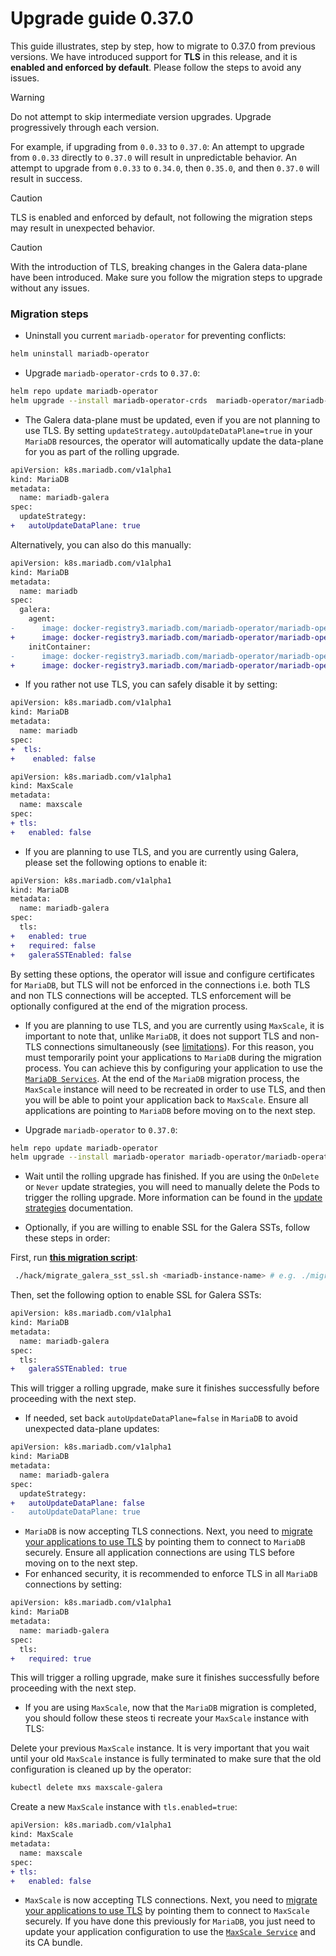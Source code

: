# Upgrade guide 0.37.0

This guide illustrates, step by step, how to migrate to 0.37.0 from previous versions. We have introduced support for __TLS__ in this release, and it is __enabled and enforced by default__. Please follow the steps to avoid any issues.

> [!WARNING]
> Do not attempt to skip intermediate version upgrades. Upgrade progressively through each version.

For example, if upgrading from `0.0.33` to `0.37.0`:
An attempt to upgrade from `0.0.33` directly to `0.37.0` will result in unpredictable behavior.
An attempt to upgrade from `0.0.33` to `0.34.0`, then `0.35.0`, and then `0.37.0` will result in success.


> [!CAUTION]
> TLS is enabled and enforced by default, not following the migration steps may result in unexpected behavior.

> [!CAUTION]
> With the introduction of TLS, breaking changes in the Galera data-plane have been introduced. Make sure you follow the migration steps to upgrade without any issues.


### Migration steps

- Uninstall you current `mariadb-operator` for preventing conflicts:
```bash
helm uninstall mariadb-operator
```

- Upgrade `mariadb-operator-crds` to `0.37.0`:
```bash
helm repo update mariadb-operator
helm upgrade --install mariadb-operator-crds  mariadb-operator/mariadb-operator-crds --version 0.37.0
```

- The Galera data-plane must be updated, even if you are not planning to use TLS. By setting `updateStrategy.autoUpdateDataPlane=true` in your `MariaDB` resources, the operator will automatically update the data-plane for you as part of the rolling upgrade.
```diff
apiVersion: k8s.mariadb.com/v1alpha1
kind: MariaDB
metadata:
  name: mariadb-galera
spec:
  updateStrategy:
+   autoUpdateDataPlane: true
```

Alternatively, you can also do this manually:
```diff
apiVersion: k8s.mariadb.com/v1alpha1
kind: MariaDB
metadata:
  name: mariadb
spec:
  galera:
    agent:
-      image: docker-registry3.mariadb.com/mariadb-operator/mariadb-operator:0.36.0
+      image: docker-registry3.mariadb.com/mariadb-operator/mariadb-operator:0.37.0
    initContainer:
-      image: docker-registry3.mariadb.com/mariadb-operator/mariadb-operator:0.36.0
+      image: docker-registry3.mariadb.com/mariadb-operator/mariadb-operator:0.37.0
```

- If you rather not use TLS, you can safely disable it by setting:
```diff
apiVersion: k8s.mariadb.com/v1alpha1
kind: MariaDB
metadata:
  name: mariadb
spec:
+  tls:
+    enabled: false
```
```diff
apiVersion: k8s.mariadb.com/v1alpha1
kind: MaxScale
metadata:
  name: maxscale
spec:
+ tls:
+   enabled: false
```

- If you are planning to use TLS, and you are currently using Galera, please set the following options to enable it:
```diff
apiVersion: k8s.mariadb.com/v1alpha1
kind: MariaDB
metadata:
  name: mariadb-galera
spec:
  tls:
+   enabled: true
+   required: false
+   galeraSSTEnabled: false
```
By setting these options, the operator will issue and configure certificates for `MariaDB`, but TLS will not be enforced in the connections i.e. both TLS and non TLS connections will be accepted. TLS enforcement will be optionally configured at the end of the migration process.

- If you are planning to use TLS, and you are currently using `MaxScale`, it is important to note that, unlike `MariaDB`, it does not support TLS and non-TLS connections simultaneously (see [limitations](../TLS.md#limitations)). For this reason, you must temporarily point your applications to `MariaDB` during the migration process. You can achieve this by configuring your application to use the [`MariaDB Services`](../HA.md#kubernetes-services). At the end of the `MariaDB` migration process, the `MaxScale` instance will need to be recreated in order to use TLS, and then you will be able to point your application back to `MaxScale`. Ensure all applications are pointing to `MariaDB` before moving on to the next step.

-  Upgrade `mariadb-operator` to `0.37.0`:
```bash 
helm repo update mariadb-operator
helm upgrade --install mariadb-operator mariadb-operator/mariadb-operator --version 0.37.0 
```

- Wait until the rolling upgrade has finished. If you are using the `OnDelete` or `Never` update strategies, you will need to manually delete the Pods to trigger the rolling upgrade. More information can be found in the [update strategies](../UPDATES.md) documentation.

- Optionally, if you are willing to enable SSL for the Galera SSTs, follow these steps in order:

First, run __[this migration script](../../hack/migrate_galera_sst_ssl.sh)__:
```bash
 ./hack/migrate_galera_sst_ssl.sh <mariadb-instance-name> # e.g. ./migrate_galera_sst_ssl.sh mariadb-galera
```

Then, set the following option to enable SSL for Galera SSTs:
```diff
apiVersion: k8s.mariadb.com/v1alpha1
kind: MariaDB
metadata:
  name: mariadb-galera
spec:
  tls:
+   galeraSSTEnabled: true
```

This will trigger a rolling upgrade, make sure it finishes successfully before proceeding with the next step.

- If needed, set back `autoUpdateDataPlane=false` in `MariaDB` to avoid unexpected data-plane updates:
```diff
apiVersion: k8s.mariadb.com/v1alpha1
kind: MariaDB
metadata:
  name: mariadb-galera
spec:
  updateStrategy:
+   autoUpdateDataPlane: false
-   autoUpdateDataPlane: true
```

- `MariaDB` is now accepting TLS connections. Next, you need to [migrate your applications to use TLS](../TLS.md#secure-application-connections-with-tls) by pointing them to connect to `MariaDB` securely. Ensure all application connections are using TLS before moving on to the next step.
- For enhanced security, it is recommended to enforce TLS in all `MariaDB` connections by setting:
```diff
apiVersion: k8s.mariadb.com/v1alpha1
kind: MariaDB
metadata:
  name: mariadb-galera
spec:
  tls:
+   required: true
```
This will trigger a rolling upgrade, make sure it finishes successfully before proceeding with the next step.

- If you are using `MaxScale`, now that the `MariaDB` migration is completed, you should follow these steos ti recreate your `MaxScale` instance with TLS:

Delete your previous `MaxScale` instance. It is very important that you wait until your old `MaxScale` instance is fully terminated to make sure that the old configuration is cleaned up by the operator:
```bash
kubectl delete mxs maxscale-galera
```
Create a new `MaxScale` instance with `tls.enabled=true`:
```diff
apiVersion: k8s.mariadb.com/v1alpha1
kind: MaxScale
metadata:
  name: maxscale
spec:
+ tls:
+   enabled: false
```

- `MaxScale` is now accepting TLS connections. Next, you need to [migrate your applications to use TLS](../TLS.md#secure-application-connections-with-tls) by pointing them to connect to `MaxScale` securely. If you have done this previously for `MariaDB`, you just need to update your application configuration to use the [`MaxScale Service`](../MAXSCALE.md#kubernetes-services) and its CA bundle.